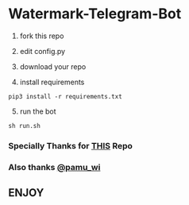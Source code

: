 # Watermark-Telegram-Bot

1. fork this repo

2. edit config.py

3. download your repo

4. install requirements

```
pip3 install -r requirements.txt
```

5. run the bot

```
sh run.sh
```

### Specially Thanks for [THIS](https://github.com/ijustbsd/watermark-telegram-bot) Repo

### Also thanks [@pamu_wi](https://t.me/pamu_wi)

## ENJOY
